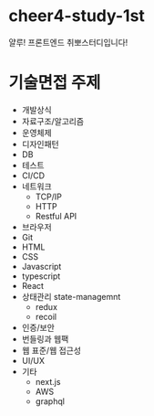 # cheer4-study-1st
얄루! 프론트엔드 취뽀스터디입니다!

# 기술면접 주제
- 개발상식
- 자료구조/알고리즘
- 운영체제
- 디자인패턴
- DB
- 테스트
- CI/CD
- 네트워크
  - TCP/IP
  - HTTP
  - Restful API
- 브라우저
- Git
- HTML
- CSS
- Javascript
- typescript
- React
- 상태관리 state-managemnt
  - redux
  - recoil
- 인증/보안
- 번들링과 웹팩
- 웹 표준/웹 접근성
- UI/UX
- 기타
  - next.js
  - AWS
  - graphql
